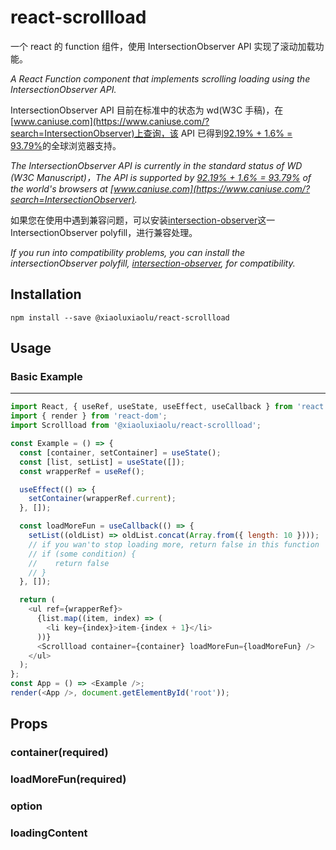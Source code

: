 # react-scrollload

一个 react 的 function 组件，使用 IntersectionObserver API 实现了滚动加载功能。

_A React Function component that implements scrolling loading using the IntersectionObserver API._

IntersectionObserver API 目前在标准中的状态为 wd(W3C 手稿)，在[www.caniuse.com](https://www.caniuse.com/?search=IntersectionObserver)上查询，该 API 已得到[92.19% + 1.6% = 93.79%](https://www.caniuse.com/?search=IntersectionObserver)的全球浏览器支持。

_The IntersectionObserver API is currently in the standard status of WD (W3C Manuscript)，The API is supported by [92.19% + 1.6% = 93.79%](https://www.caniuse.com/?search=IntersectionObserver) of the world's browsers at [www.caniuse.com](https://www.caniuse.com/?search=IntersectionObserver)._

如果您在使用中遇到兼容问题，可以安装[intersection-observer](https://www.npmjs.com/package/intersection-observer)这一 IntersectionObserver polyfill，进行兼容处理。

_If you run into compatibility problems, you can install the intersectionObserver polyfill, [intersection-observer](https://www.npmjs.com/package/intersection-observer), for compatibility._

## Installation

```
npm install --save @xiaoluxiaolu/react-scrollload
```

## Usage

### Basic Example

---

```javascript
import React, { useRef, useState, useEffect, useCallback } from 'react';
import { render } from 'react-dom';
import Scrollload from '@xiaoluxiaolu/react-scrollload';

const Example = () => {
  const [container, setContainer] = useState();
  const [list, setList] = useState([]);
  const wrapperRef = useRef();

  useEffect(() => {
    setContainer(wrapperRef.current);
  }, []);

  const loadMoreFun = useCallback(() => {
    setList((oldList) => oldList.concat(Array.from({ length: 10 })));
    // if you wan'to stop loading more, return false in this function
    // if (some condition) {
    //    return false
    // }
  }, []);

  return (
    <ul ref={wrapperRef}>
      {list.map((item, index) => (
        <li key={index}>item-{index + 1}</li>
      ))}
      <Scrollload container={container} loadMoreFun={loadMoreFun} />
    </ul>
  );
};
const App = () => <Example />;
render(<App />, document.getElementById('root'));
```

## Props

### container(required)

### loadMoreFun(required)

### option

### loadingContent
